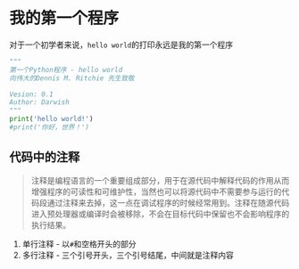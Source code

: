 # 我的第一个程序

对于一个初学者来说，`hello world`的打印永远是我的第一个程序

```py
"""
第一个Python程序 - hello world
向伟大的Dennis M. Ritchie 先生致敬

Vesion: 0.1
Author: Darwish
"""
print('hello world!')
#print('你好，世界！')
```

## 代码中的注释
> 注释是编程语言的一个重要组成部分，用于在源代码中解释代码的作用从而增强程序的可读性和可维护性，当然也可以将源代码中不需要参与运行的代码段通过注释来去掉，这一点在调试程序的时候经常用到。注释在随源代码进入预处理器或编译时会被移除，不会在目标代码中保留也不会影响程序的执行结果。
1. 单行注释 - 以`#`和空格开头的部分
2. 多行注释 - 三个引号开头，三个引号结尾，中间就是注释内容